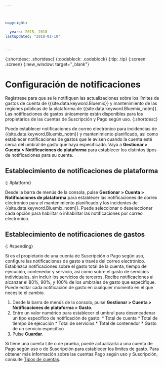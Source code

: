 ```yaml
---



copyright:

  years: 2015, 2018
lastupdated: "2018-01-10"


---
```


{:shortdesc: .shortdesc}
{:codeblock: .codeblock}
{:tip: .tip}
{:screen: .screen}
{:new_window: target="_blank"}

# Configuración de notificaciones
Regístrese para que se le notifiquen las actualizaciones sobre los límites de gastos de cuenta de {{site.data.keyword.Bluemix}} y mantenimiento de las regiones públicas de la plataforma de {{site.data.keyword.Bluemix_notm}}. Las notificaciones de gastos únicamente están disponibles para los propietarios de las cuentas de Suscripción y Pago según uso.
{:shortdesc}

Puede establecer notificaciones de correo electrónico para incidencias de
{{site.data.keyword.Bluemix_notm}} y mantenimiento planificado, así como establecer notificaciones de gastos que le avisen cuando la cuenta esté cerca del umbral de gasto que haya especificado. Vaya a **Gestionar > Cuenta > Notificaciones de plataforma** para establecer los distintos tipos de notificaciones para su cuenta.

## Establecimiento de notificaciones de plataforma
{: #platform}

Desde la barra de menús de la consola, pulse **Gestionar > Cuenta > Notificaciones de plataforma** para establecer las notificaciones de correo electrónico para el mantenimiento planificado y los incidentes de {{site.data.keyword.Bluemix_notm}}. Puede seleccionar o deseleccionar cada opción para habilitar o inhabilitar las notificaciones por correo electrónico.

## Establecimiento de notificaciones de gastos
{: #spending}

Si es el propietario de una cuenta de Suscripción o Pago según uso, configure las notificaciones de gasto a través del correo electrónico. Establezca notificaciones sobre el gasto total de la cuenta, tiempo de ejecución, contenedor y servicio, así como sobre el gasto de servicios individuales, sin incluir los servicios de terceros. Recibe notificaciones al alcanzar el 80%, 90%, y 100% de los umbrales de gasto que especifique. Puede editar cada notificación de gasto en cualquier momento en el que necesite el cambio.

  1. Desde la barra de menús de la consola, pulse **Gestionar > Cuenta > Notificaciones de plataforma > Gasto**.
  2. Entre un valor numérico para establecer el umbral para desencadenar un tipo específico de notificación de gasto:
    * Total de cuenta
    * Total de tiempo de ejecución
    * Total de servicios
    * Total de contenedor
    * Gasto de un servicio específico
  3. Pulse **Guardar**.
  
Si tiene una cuenta Lite o de prueba, puede actualizarla a una cuenta de Pago según uso o de Suscripción para establecer los límites de gasto. Para obtener más información sobre las cuentas Pago según uso y Suscripción, consulte [Tipos de cuentas](/docs/account/index.html#accounts).
